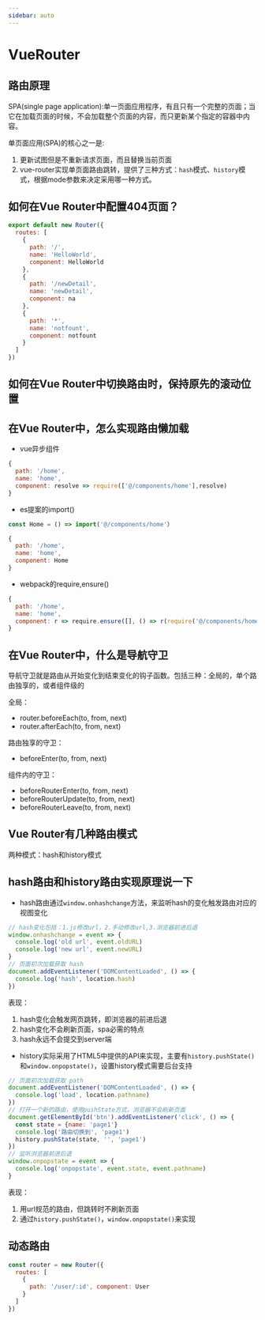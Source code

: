 ```yaml
---
sidebar: auto
---
```


# VueRouter

## 路由原理

SPA(single page application):单一页面应用程序，有且只有一个完整的页面；当它在加载页面的时候，不会加载整个页面的内容，而只更新某个指定的容器中内容。

单页面应用(SPA)的核心之一是:
1. 更新试图但是不重新请求页面，而且替换当前页面
2. vue-router实现单页面路由跳转，提供了三种方式：`hash`模式、`history`模式，根据mode参数来决定采用哪一种方式。

## 如何在Vue Router中配置404页面？
```js
export default new Router({
  routes: [
    {
      path: '/',
      name: 'HelloWorld',
      component: HelloWorld
    },
    {
      path: '/newDetail',
      name: 'newDetail',
      component: na
    },
    {
      path: '*',
      name: 'notfount',
      component: notfount
    }
  ]
})
```

## 如何在Vue Router中切换路由时，保持原先的滚动位置

## 在Vue Router中，怎么实现路由懒加载

- vue异步组件
```js
{
  path: '/home',
  name: 'home',
  component: resolve => require(['@/components/home'],resolve)
}
```
- es提案的import()
```js
const Home = () => import('@/components/home'）

{
  path: '/home',
  name: 'home',
  component: Home
}
```
- webpack的require,ensure()
```js
{
  path: '/home',
  name: 'home',
  component: r => require.ensure([], () => r(require('@/components/home')), 'demo')
}
```
## 在Vue Router中，什么是导航守卫

导航守卫就是路由从开始变化到结束变化的钩子函数。包括三种：全局的，单个路由独享的，或者组件级的

全局：
- router.beforeEach(to, from, next)
- router.afterEach(to, from, next)

路由独享的守卫：
- beforeEnter(to, from, next)

组件内的守卫：
- beforeRouterEnter(to, from, next)
- beforeRouterUpdate(to, from, next)
- beforeRouterLeave(to, from, next)

## Vue Router有几种路由模式

两种模式：hash和history模式

## hash路由和history路由实现原理说一下

- hash路由通过`window.onhashchange`方法，来监听hash的变化触发路由对应的视图变化
```js
// hash变化包括：1.js修改url，2.手动修改url,3.浏览器前进后退
window.onhashchange = event => {
  console.log('old url', event.oldURL)
  console.log('new url', event.newURL)
}
// 页面初次加载获取 hash
document.addEventListener('DOMContentLoaded', () => {
  console.log('hash', location.hash)
})
```

表现：

1. hash变化会触发网页跳转，即浏览器的前进后退
2. hash变化不会刷新页面，spa必需的特点
3. hash永远不会提交到server端

- history实际采用了HTML5中提供的API来实现，主要有`history.pushState()`和`window.onpopstate()`，设置history模式需要后台支持

```js
// 页面初次加载获取 path
document.addEventListener('DOMContentLoaded', () => {
  console.log('load', location.pathname)
})
// 打开一个新的路由，使用pushState方式，浏览器不会刷新页面
document.getElementById('btn').addEventListener('click', () => {
  const state = {name: 'page1'}
  console.log('路由切换到', 'page1')
  history.pushState(state, '', 'page1')
})
// 监听浏览器前进后退
window.onpopstate = event => {
  console.log('onpopstate', event.state, event.pathname)
}
```

表现：

1. 用url规范的路由，但跳转时不刷新页面
2. 通过`history.pushState()`，`window.onpopstate()`来实现

## 动态路由

```js
const router = new Router({
  routes: [
    {
      path: '/user/:id', component: User
    }
  ]
})
```